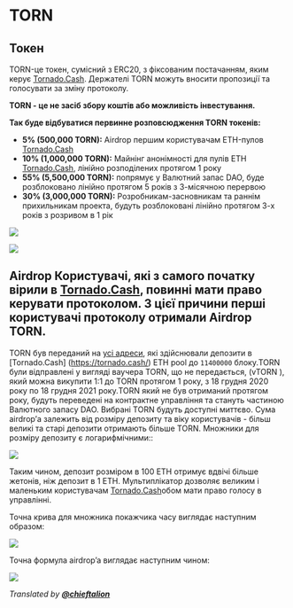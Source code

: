 # TORN

## Токен

TORN-це токен, сумісний з ERC20, з фіксованим постачанням, яким керує [Tornado.Cash](https://tornado.cash/). Держателі TORN можуть вносити пропозиції та голосувати за зміну протоколу.

**TORN - це не засіб збору коштів або можливість інвестування.**

**Так буде відбуватися первинне розповсюдження TORN токенів:**

* **5% \(500,000 TORN\):** Airdrop першим користувачам ETH-пулов [Tornado.Cash](https://tornado.cash/)
* **10% \(1,000,000 TORN\):** Майнінг анонімності для пулів ETH [Tornado.Cash](https://tornado.cash/), лінійно розподілених протягом 1 року
* **55% \(5,500,000 TORN\):** попрямує у Валютний запас DAO, буде розблоковано лінійно протягом 5 років з 3-місячною перервою
* **30% \(3,000,000 TORN\):** Розробникам-засновникам та раннім прихильникам проекта, будуть розблоковані лінійно протягом 3-х років з розривом в 1 рік

![](.gitbook/assets/1-bjggju1rn4_qoxgcljfneq.png)

![](.gitbook/assets/1-gmc0jw8zr5xfvrk5zyqmya.png)

## Airdrop <a id="f04d"></a>Користувачі, які з самого початку вірили в [Tornado.Cash](https://tornado.cash/), повинні мати право керувати протоколом. З цієї причини перші користувачі протоколу отримали Airdrop TORN.

TORN був переданий на [усі адреси](https://github.com/tornadocash/airdrop/blob/master/airdrop.csv), які здійснювали депозити в [Tornado.Cash] (https://tornado.cash/) ETH pool до `11400000` блоку.TORN були відправлені у вигляді ваучера TORN, що не передається, (vTORN \), який можна викупити 1:1 до TORN протягом 1 року, з 18 грудня 2020 року по 18 грудня 2021 року.TORN який не був отриманий протягом року, будуть переведені на контрактне управління та стануть частиною Валютного запасу DAO. Вибрані TORN будуть доступні миттєво. 
Сума airdrop’а залежить від розміру депозиту та віку користувачів - більш великі та старі депозити отримають більше TORN. Множники для розміру депозиту є логарифмічними::

![](.gitbook/assets/1-ogfrad8p3gez14zh4jndiq-2x.png)



Таким чином, депозит розміром в 100 ETH отримує вдвічі більше жетонів, ніж депозит в 1 ETH. Мультиплікатор дозволяє великим і маленьким користувачам [Tornado.Cash](https://tornado.cash/)обом мати право голосу в управлінні.

Точна крива для множника покажчика часу виглядає наступним образом:

![](.gitbook/assets/1-bje88nlnkbe29-zcs5agkw-2x.png)

Точна формула airdrop’a виглядає наступним чином:

![](.gitbook/assets/1-megm4amqrrkx0qxva9iska-2x.png)

_Translated by_ [_**@chieftalion**_](https://torn.community/u/chieftalion/)



